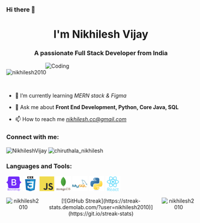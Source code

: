 ### Hi there 👋


<h1 align="center">I'm Nikhilesh Vijay</h1>
<h3 align="center">A passionate Full Stack Developer from India</h3>
<img align="right" alt="Coding" width="400" src="https://cdn.dribbble.com/users/1162077/screenshots/3848914/programmer.gif">
<p align="left"> 
    <img src="https://komarev.com/ghpvc/?username=nikhilesh2010&label=Profile%20views&color=0e75b6&style=flat" alt="nikhilesh2010" /> 
</p>

<p align="left">
    <a href="https://twitter.com/" target="blank">
        <img src="https://img.shields.io/twitter/follow/?logo=twitter&style=for-the-badge" alt="" />
    </a> 
</p>

- 🌱 I’m currently learning *MERN stack & Figma*

- 💬 Ask me about **Front End Development, Python, Core Java, SQL**

- 📫 How to reach me *nikhilesh.cc@gmail.com*

<h3 align="left">Connect with me:</h3>
<p align="left">
    <a href="https://www.linkedin.com/in/nikhilesh-vijay-chirutala" target="blank" style="text-decoration:none">
        <img align="center" src="https://raw.githubusercontent.com/rahuldkjain/github-profile-readme-generator/master/src/images/icons/Social/linked-in-alt.svg" alt="NikhileshVijay" height="30" width="40" />
    </a>
    <a href="https://instagram.com/chiruthala_nikhilesh" target="blank" style="text-decoration:none">
        <img align="center" src="https://raw.githubusercontent.com/rahuldkjain/github-profile-readme-generator/master/src/images/icons/Social/instagram.svg" alt="chiruthala_nikhilesh" height="30" width="40" />
    </a>
</p>

<h3 align="left">Languages and Tools:</h3>
<div>
    <p align="left"> 
        <a href="https://getbootstrap.com" target="_blank" rel="noreferrer" style="text-decoration:none">
            <img src="https://raw.githubusercontent.com/devicons/devicon/master/icons/bootstrap/bootstrap-plain-wordmark.svg" alt="bootstrap" width="40" height="40"/>
        </a> 
        <a href="https://www.w3schools.com/css/" target="_blank" rel="noreferrer" style="text-decoration:none">
            <img src="https://raw.githubusercontent.com/devicons/devicon/master/icons/css3/css3-original-wordmark.svg" alt="css3" width="40" height="40"/>
        </a> 
<!--         <a href="https://www.figma.com/" target="_blank" rel="noreferrer" style="text-decoration:none"> 
            <img src="https://www.vectorlogo.zone/logos/figma/figma-icon.svg" alt="figma" width="40" height="40"/> 
        </a>  -->
        <a href="https://developer.mozilla.org/en-US/docs/Web/JavaScript" target="_blank" rel="noreferrer" style="text-decoration:none"> 
            <img src="https://raw.githubusercontent.com/devicons/devicon/master/icons/javascript/javascript-original.svg" alt="javascript" width="40" height="40"/>
        </a> 
        <a href="https://www.mongodb.com/" target="_blank" rel="noreferrer" style="text-decoration:none"> 
            <img src="https://raw.githubusercontent.com/devicons/devicon/master/icons/mongodb/mongodb-original-wordmark.svg" alt="mongodb" width="40" height="40"/> 
        </a> 
        <a href="https://www.mysql.com/" target="_blank" rel="noreferrer" style="text-decoration:none"> 
            <img src="https://raw.githubusercontent.com/devicons/devicon/master/icons/mysql/mysql-original-wordmark.svg" alt="mysql" width="40" height="40"/> 
        </a>  
        <a href="https://www.python.org" target="_blank" rel="noreferrer" style="text-decoration:none">
            <img src="https://raw.githubusercontent.com/devicons/devicon/master/icons/python/python-original.svg" alt="python" width="40" height="40"/> 
        </a> 
        <a href="https://reactjs.org/" target="_blank" rel="noreferrer" style="text-decoration:none">
            <img src="https://raw.githubusercontent.com/devicons/devicon/master/icons/react/react-original-wordmark.svg" alt="react" width="40" height="40"/> 
        </a> 
    </p>
</div>

<div style="display: flex; gap: 16px;">
    <div style="text-align: center;">
        <img src="https://github-readme-stats.vercel.app/api?username=nikhilesh2010&show_icons=true&locale=en" alt="nikhilesh2010" />
    </div>
    <div style="text-align: center;">
        [![GitHub Streak](https://streak-stats.demolab.com/?user=nikhilesh2010)](https://git.io/streak-stats)
    </div>
    <div style="text-align: center;">
        <img src="https://github-readme-stats.vercel.app/api/top-langs?username=nikhilesh2010&show_icons=true&locale=en&layout=compact" alt="nikhilesh2010" />
    </div>
</div>

<!--
**nikhilesh2010/nikhilesh2010** is a ✨ _special_ ✨ repository because its `README.md` (this file) appears on your GitHub profile.

Here are some ideas to get you started:

- 🔭 I’m currently working on ...
- 🌱 I’m currently learning ...
- 👯 I’m looking to collaborate on ...
- 🤔 I’m looking for help with ...
- 💬 Ask me about ...
- 📫 How to reach me: ...
- 😄 Pronouns: ...
- ⚡ Fun fact: ...
-->
